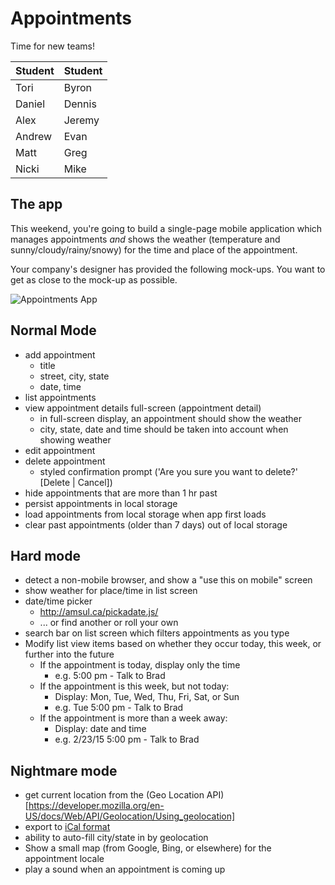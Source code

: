 # Appointments

Time for new teams!

| Student    | Student    |
| ---------- | :--------- |
| Tori       | Byron      |            
| Daniel     | Dennis     |            
| Alex       | Jeremy     |            
| Andrew     | Evan       |            
| Matt       | Greg       |     
| Nicki      | Mike       |

## The app

This weekend, you're going to build a single-page mobile application which manages
appointments *and* shows the weather (temperature and sunny/cloudy/rainy/snowy)
for the time and place of the appointment.

Your company's designer has provided the following mock-ups. You want to get as close to the mock-up as possible.

![Appointments App](https://github.com/tiyd-fee-2016-02/daily-assignments/blob/spoof/week-4/app-mockup.jpg)

## Normal Mode

* add appointment
  - title
  - street, city, state
  - date, time
* list appointments
* view appointment details full-screen (appointment detail)
  - in full-screen display, an appointment should show the weather
  - city, state, date and time should be taken into account when showing weather
* edit appointment
* delete appointment
  - styled confirmation prompt ('Are you sure you want to delete?' [Delete | Cancel])
* hide appointments that are more than 1 hr past
* persist appointments in local storage
* load appointments from local storage when app first loads
* clear past appointments (older than 7 days) out of local storage

## Hard mode

* detect a non-mobile browser, and show a "use this on mobile" screen
* show weather for place/time in list screen
* date/time picker
  - http://amsul.ca/pickadate.js/
  - ... or find another or roll your own
* search bar on list screen which filters appointments as you type
* Modify list view items based on whether they occur today, this week, or
further into the future
  - If the appointment is today, display only the time
    - e.g. 5:00 pm - Talk to Brad
  - If the appointment is this week, but not today:
    - Display: Mon, Tue, Wed, Thu, Fri, Sat, or Sun
    - e.g. Tue 5:00 pm - Talk to Brad
  - If the appointment is more than a week away:
    - Display: date and time
    - e.g. 2/23/15 5:00 pm - Talk to Brad

## Nightmare mode

* get current location from the (Geo Location API)[https://developer.mozilla.org/en-US/docs/Web/API/Geolocation/Using_geolocation]
* export to [iCal format](https://github.com/nwcell/ics.js)
* ability to auto-fill city/state in by geolocation
* Show a small map (from Google, Bing, or elsewhere) for the appointment locale
* play a sound when an appointment is coming up
